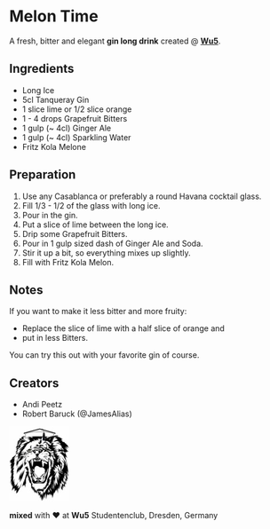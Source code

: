 # Melon Time

A fresh, bitter and elegant __gin long drink__ created @ __[Wu5](http://www.wu5.de/ "Homepage Studentenclub Wu5")__.

## Ingredients
* Long Ice
* 5cl Tanqueray Gin
* 1 slice lime or 1/2 slice orange
* 1 - 4 drops Grapefruit Bitters
* 1 gulp (~ 4cl) Ginger Ale
* 1 gulp (~ 4cl) Sparkling Water
* Fritz Kola Melone

## Preparation
1. Use any Casablanca or preferably a round Havana cocktail glass.
2. Fill 1/3 - 1/2 of the glass with long ice.
3. Pour in the gin.
4. Put a slice of lime between the long ice.
5. Drip some Grapefruit Bitters.
6. Pour in 1 gulp sized dash of Ginger Ale and Soda.
7. Stir it up a bit, so everything mixes up slightly.
8. Fill with Fritz Kola Melon.

## Notes
If you want to make it less bitter and more fruity:
  * Replace the slice of lime with a half slice of orange and
  * put in less Bitters.
 
You can try this out with your favorite gin of course.

## Creators
* Andi Peetz
* Robert Baruck (@JamesAlias)

![Wu5 Logo](images/wu5-logo.jpg "Wu5 Logo")

__mixed__ with ❤ at __Wu5__ Studentenclub, Dresden, Germany
